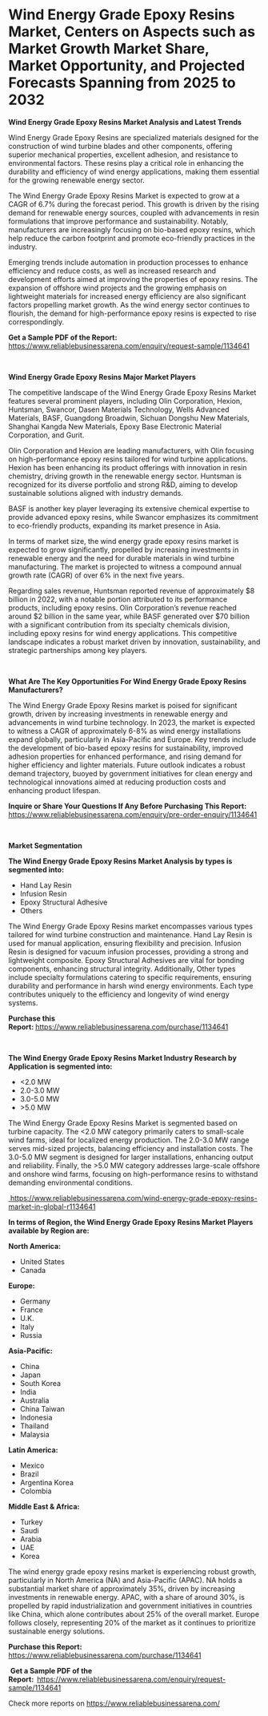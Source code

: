 <p><h1>Wind Energy Grade Epoxy Resins Market, Centers on Aspects such as Market Growth Market Share, Market Opportunity, and Projected Forecasts Spanning from 2025 to 2032</h1></p><p><strong>Wind Energy Grade Epoxy Resins Market Analysis and Latest Trends</strong></p>
<p><p>Wind Energy Grade Epoxy Resins are specialized materials designed for the construction of wind turbine blades and other components, offering superior mechanical properties, excellent adhesion, and resistance to environmental factors. These resins play a critical role in enhancing the durability and efficiency of wind energy applications, making them essential for the growing renewable energy sector.</p><p>The Wind Energy Grade Epoxy Resins Market is expected to grow at a CAGR of 6.7% during the forecast period. This growth is driven by the rising demand for renewable energy sources, coupled with advancements in resin formulations that improve performance and sustainability. Notably, manufacturers are increasingly focusing on bio-based epoxy resins, which help reduce the carbon footprint and promote eco-friendly practices in the industry.</p><p>Emerging trends include automation in production processes to enhance efficiency and reduce costs, as well as increased research and development efforts aimed at improving the properties of epoxy resins. The expansion of offshore wind projects and the growing emphasis on lightweight materials for increased energy efficiency are also significant factors propelling market growth. As the wind energy sector continues to flourish, the demand for high-performance epoxy resins is expected to rise correspondingly.</p></p>
<p><strong>Get a Sample PDF of the Report:&nbsp;</strong> <a href="https://www.reliablebusinessarena.com/enquiry/request-sample/1134641?utm_campaign=3586&utm_medium=2&utm_source=Github&utm_content=ia&utm_term=25032025&utm_id=wind-energy-grade-epoxy-resins">https://www.reliablebusinessarena.com/enquiry/request-sample/1134641</a></p>
<p>&nbsp;</p>
<p><strong>Wind Energy Grade Epoxy Resins Major Market Players</strong></p>
<p><p>The competitive landscape of the Wind Energy Grade Epoxy Resins Market features several prominent players, including Olin Corporation, Hexion, Huntsman, Swancor, Dasen Materials Technology, Wells Advanced Materials, BASF, Guangdong Broadwin, Sichuan Dongshu New Materials, Shanghai Kangda New Materials, Epoxy Base Electronic Material Corporation, and Gurit. </p><p>Olin Corporation and Hexion are leading manufacturers, with Olin focusing on high-performance epoxy resins tailored for wind turbine applications. Hexion has been enhancing its product offerings with innovation in resin chemistry, driving growth in the renewable energy sector. Huntsman is recognized for its diverse portfolio and strong R&D, aiming to develop sustainable solutions aligned with industry demands. </p><p>BASF is another key player leveraging its extensive chemical expertise to provide advanced epoxy resins, while Swancor emphasizes its commitment to eco-friendly products, expanding its market presence in Asia. </p><p>In terms of market size, the wind energy grade epoxy resins market is expected to grow significantly, propelled by increasing investments in renewable energy and the need for durable materials in wind turbine manufacturing. The market is projected to witness a compound annual growth rate (CAGR) of over 6% in the next five years.</p><p>Regarding sales revenue, Huntsman reported revenue of approximately $8 billion in 2022, with a notable portion attributed to its performance products, including epoxy resins. Olin Corporation’s revenue reached around $2 billion in the same year, while BASF generated over $70 billion with a significant contribution from its specialty chemicals division, including epoxy resins for wind energy applications. This competitive landscape indicates a robust market driven by innovation, sustainability, and strategic partnerships among key players.</p></p>
<p>&nbsp;</p>
<p><strong>What Are The Key Opportunities For Wind Energy Grade Epoxy Resins Manufacturers?</strong></p>
<p><p>The Wind Energy Grade Epoxy Resins market is poised for significant growth, driven by increasing investments in renewable energy and advancements in wind turbine technology. In 2023, the market is expected to witness a CAGR of approximately 6-8% as wind energy installations expand globally, particularly in Asia-Pacific and Europe. Key trends include the development of bio-based epoxy resins for sustainability, improved adhesion properties for enhanced performance, and rising demand for higher efficiency and lighter materials. Future outlook indicates a robust demand trajectory, buoyed by government initiatives for clean energy and technological innovations aimed at reducing production costs and enhancing product lifespan.</p></p>
<p><strong>Inquire or Share Your Questions If Any Before Purchasing This Report:</strong> <a href="https://www.reliablebusinessarena.com/enquiry/pre-order-enquiry/1134641?utm_campaign=3586&utm_medium=2&utm_source=Github&utm_content=ia&utm_term=25032025&utm_id=wind-energy-grade-epoxy-resins">https://www.reliablebusinessarena.com/enquiry/pre-order-enquiry/1134641</a></p>
<p>&nbsp;</p>
<p><strong>Market Segmentation</strong></p>
<p><strong>The Wind Energy Grade Epoxy Resins Market Analysis by types is segmented into:</strong></p>
<p><ul><li>Hand Lay Resin</li><li>Infusion Resin</li><li>Epoxy Structural Adhesive</li><li>Others</li></ul></p>
<p><p>The Wind Energy Grade Epoxy Resins market encompasses various types tailored for wind turbine construction and maintenance. Hand Lay Resin is used for manual application, ensuring flexibility and precision. Infusion Resin is designed for vacuum infusion processes, providing a strong and lightweight composite. Epoxy Structural Adhesives are vital for bonding components, enhancing structural integrity. Additionally, Other types include specialty formulations catering to specific requirements, ensuring durability and performance in harsh wind energy environments. Each type contributes uniquely to the efficiency and longevity of wind energy systems.</p></p>
<p><strong>Purchase this Report:&nbsp;</strong><a href="https://www.reliablebusinessarena.com/purchase/1134641?utm_campaign=3586&utm_medium=2&utm_source=Github&utm_content=ia&utm_term=25032025&utm_id=wind-energy-grade-epoxy-resins">https://www.reliablebusinessarena.com/purchase/1134641</a></p>
<p>&nbsp;</p>
<p><strong>The Wind Energy Grade Epoxy Resins Market Industry Research by Application is segmented into:</strong></p>
<p><ul><li><2.0 MW</li><li>2.0-3.0 MW</li><li>3.0-5.0 MW</li><li>>5.0 MW</li></ul></p>
<p><p>The Wind Energy Grade Epoxy Resins Market is segmented based on turbine capacity. The <2.0 MW category primarily caters to small-scale wind farms, ideal for localized energy production. The 2.0-3.0 MW range serves mid-sized projects, balancing efficiency and installation costs. The 3.0-5.0 MW segment is designed for larger installations, enhancing output and reliability. Finally, the >5.0 MW category addresses large-scale offshore and onshore wind farms, focusing on high-performance resins to withstand demanding environmental conditions.</p></p>
<p><a href="https://www.reliablebusinessarena.com/wind-energy-grade-epoxy-resins-market-in-global-r1134641?utm_campaign=3586&utm_medium=2&utm_source=Github&utm_content=ia&utm_term=25032025&utm_id=wind-energy-grade-epoxy-resins">&nbsp;https://www.reliablebusinessarena.com/wind-energy-grade-epoxy-resins-market-in-global-r1134641</a></p>
<p><strong>In terms of Region, the Wind Energy Grade Epoxy Resins Market Players available by Region are:</strong></p>
<p>
    <p> <strong> North America: </strong>
        <ul>
            <li>United States</li>
            <li>Canada</li>
        </ul>
        </p> 
    <p> <strong> Europe: </strong>
        <ul>
            <li>Germany</li>
            <li>France</li>
            <li>U.K.</li>
            <li>Italy</li>
            <li>Russia</li>
        </ul>
        </p> 
    <p> <strong> Asia-Pacific: </strong>
        <ul>
            <li>China</li>
            <li>Japan</li>
            <li>South Korea</li>
            <li>India</li>
            <li>Australia</li>
            <li>China Taiwan</li>
            <li>Indonesia</li>
            <li>Thailand</li>
            <li>Malaysia</li>
        </ul>
        </p> 
    <p> <strong> Latin America: </strong>
        <ul>
            <li>Mexico</li>
            <li>Brazil</li>
            <li>Argentina Korea</li>
            <li>Colombia</li>
        </ul>
        </p> 
    <p> <strong> Middle East & Africa: </strong>
        <ul>
            <li>Turkey</li>
            <li>Saudi</li>
            <li>Arabia</li>
            <li>UAE</li>
            <li>Korea</li>
        </ul>
    </p>
    </p>
<p><p>The wind energy grade epoxy resins market is experiencing robust growth, particularly in North America (NA) and Asia-Pacific (APAC). NA holds a substantial market share of approximately 35%, driven by increasing investments in renewable energy. APAC, with a share of around 30%, is propelled by rapid industrialization and government initiatives in countries like China, which alone contributes about 25% of the overall market. Europe follows closely, representing 20% of the market as it continues to prioritize sustainable energy solutions.</p></p>
<p><strong>Purchase this Report: </strong><a href="https://www.reliablebusinessarena.com/purchase/1134641?utm_campaign=3586&utm_medium=2&utm_source=Github&utm_content=ia&utm_term=25032025&utm_id=wind-energy-grade-epoxy-resins">https://www.reliablebusinessarena.com/purchase/1134641</a></p>
<p>&nbsp;<strong>Get a Sample PDF of the Report:&nbsp;&nbsp;</strong><a href="https://www.reliablebusinessarena.com/enquiry/request-sample/1134641?utm_campaign=3586&utm_medium=2&utm_source=Github&utm_content=ia&utm_term=25032025&utm_id=wind-energy-grade-epoxy-resins">https://www.reliablebusinessarena.com/enquiry/request-sample/1134641</a></p>
<p><strong></strong></p>
<p>Check more reports on <a href="https://www.reliablebusinessarena.com/?utm_campaign=3586&utm_medium=2&utm_source=Github&utm_content=ia&utm_term=25032025&utm_id=wind-energy-grade-epoxy-resins">https://www.reliablebusinessarena.com/</a></p>
